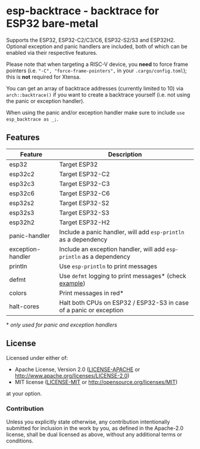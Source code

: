 # esp-backtrace - backtrace for ESP32 bare-metal

Supports the ESP32, ESP32-C2/C3/C6, ESP32-S2/S3 and ESP32H2. Optional exception and panic handlers are included, both of which can be enabled via their respective features.

Please note that when targeting a RISC-V device, you **need** to force frame pointers (i.e. `"-C", "force-frame-pointers",` in your `.cargo/config.toml`); this is **not** required for Xtensa.

You can get an array of backtrace addresses (currently limited to 10) via `arch::backtrace()` if
you want to create a backtrace yourself (i.e. not using the panic or exception handler).

When using the panic and/or exception handler make sure to include `use esp_backtrace as _;`.

## Features

| Feature           | Description                                                          |
| ----------------- | -------------------------------------------------------------------- |
| esp32             | Target ESP32                                                         |
| esp32c2           | Target ESP32-C2                                                      |
| esp32c3           | Target ESP32-C3                                                      |
| esp32c6           | Target ESP32-C6                                                      |
| esp32s2           | Target ESP32-S2                                                      |
| esp32s3           | Target ESP32-S3                                                      |
| esp32h2           | Target ESP32-H2                                                      |
| panic-handler     | Include a panic handler, will add `esp-println` as a dependency      |
| exception-handler | Include an exception handler, will add `esp-println` as a dependency |
| println           | Use `esp-println` to print messages                                  |
| defmt             | Use `defmt` logging to print messages\* (check [example](https://github.com/playfulFence/backtrace-defmt-example))                    |
| colors            | Print messages in red\*                                              |
| halt-cores        | Halt both CPUs on ESP32 / ESP32-S3 in case of a panic or exception   |

\* _only used for panic and exception handlers_

## License

Licensed under either of:

- Apache License, Version 2.0 ([LICENSE-APACHE](LICENSE-APACHE) or http://www.apache.org/licenses/LICENSE-2.0)
- MIT license ([LICENSE-MIT](LICENSE-MIT) or http://opensource.org/licenses/MIT)

at your option.

### Contribution

Unless you explicitly state otherwise, any contribution intentionally submitted for inclusion in
the work by you, as defined in the Apache-2.0 license, shall be dual licensed as above, without
any additional terms or conditions.
